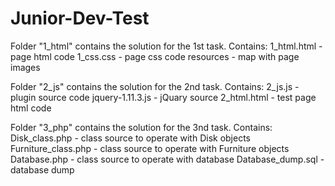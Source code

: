 # Junior-Dev-Test

Folder "1_html" contains the solution for the 1st task.
Contains:
  1_html.html - page html code
  1_css.css - page css code
  resources - map with page images
  
Folder "2_js" contains the solution for the 2nd task.
Contains:
  2_js.js - plugin source code
  jquery-1.11.3.js - jQuary source
  2_html.html - test page html code
  
Folder "3_php" contains the solution for the 3nd task.
Contains:
  Disk_class.php - class source to operate with Disk objects
  Furniture_class.php - class source to operate with Furniture objects
  Database.php - class source to operate with database
  Database_dump.sql - database dump
